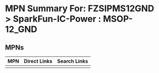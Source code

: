 



# MPN Summary For: FZSIPMS12GND > SparkFun-IC-Power : MSOP-12_GND

## MPNs
  

|MPN|Direct Links|Search Links|
| :--- | :--- | :--- |
||||
